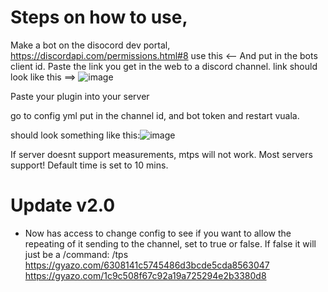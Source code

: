 # Steps on how to use,

Make a bot on the disocord dev portal,
https://discordapi.com/permissions.html#8 use this <-- And put in the bots client id. Paste the link you get in the web to a discord channel. link should look like this ==>
![image](https://github.com/1lent/TpsSender/assets/128602359/cb32f7fb-415b-4917-98d4-7fecb1d9e76a)


Paste your plugin into your server


go to config yml put in the channel id, and bot token and restart vuala.


should look something like this:![image](https://github.com/1lent/TpsSender/assets/128602359/ea339167-3e44-4c50-a428-e986e43a7e93)



If server doesnt support measurements, mtps will not work. Most servers support!
Default time is set to 10 mins.


# Update v2.0

- Now has access to change config to see if you want to allow the repeating of it sending to the channel, set to true or false. If false it will just be a /command: /tps
https://gyazo.com/6308141c5745486d3bcde5cda8563047
https://gyazo.com/1c9c508f67c92a19a725294e2b3380d8


